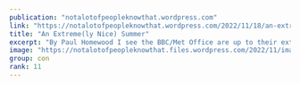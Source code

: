 ```yaml
---
publication: "notalotofpeopleknowthat.wordpress.com"
link: "https://notalotofpeopleknowthat.wordpress.com/2022/11/18/an-extremely-nice-summer/"
title: "An Extreme(ly Nice) Summer"
excerpt: "By Paul Homewood I see the BBC/Met Office are up to their extreme weather scam again! (Timed to coincide with COP27 of course):       Extreme weather events have affected most of the…"
image: "https://notalotofpeopleknowthat.files.wordpress.com/2022/11/image_thumb-78.png"
group: con
rank: 11
---
```

